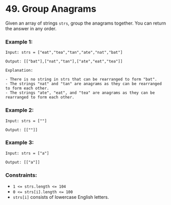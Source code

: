 # 49. Group Anagrams
Given an array of strings `strs`, group the anagrams together. You can return the answer in any order.

### Example 1:
```
Input: strs = ["eat","tea","tan","ate","nat","bat"]

Output: [["bat"],["nat","tan"],["ate","eat","tea"]]

Explanation:

- There is no string in strs that can be rearranged to form "bat".
- The strings "nat" and "tan" are anagrams as they can be rearranged to form each other.
- The strings "ate", "eat", and "tea" are anagrams as they can be rearranged to form each other.
```
### Example 2:
```
Input: strs = [""]

Output: [[""]]
```
### Example 3:
```
Input: strs = ["a"]

Output: [["a"]]
```
### Constraints:
- `1 <= strs.length <= 104`
- `0 <= strs[i].length <= 100`
- `strs[i]` consists of lowercase English letters.
